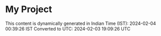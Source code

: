 # My Project

This content is dynamically generated in Indian Time (IST): 2024-02-04 00:39:26 IST
Converted to UTC: 2024-02-03 19:09:26 UTC
